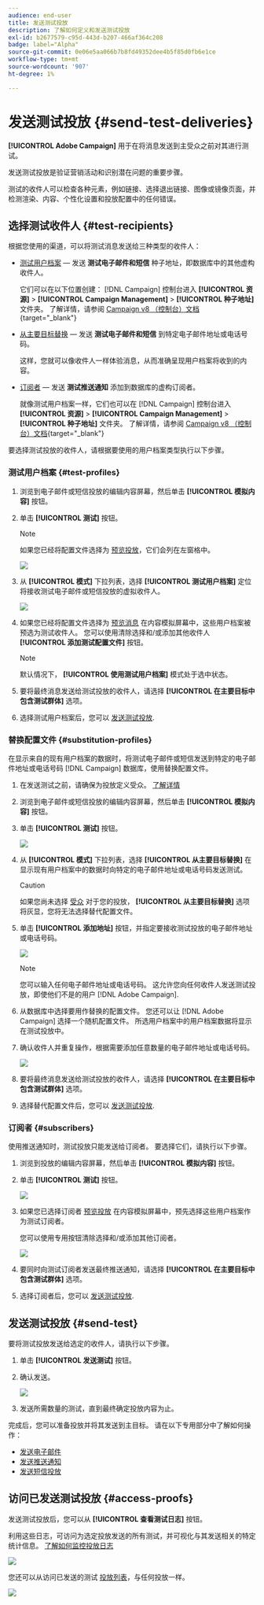 ```yaml
---
audience: end-user
title: 发送测试投放
description: 了解如何定义和发送测试投放
exl-id: b2677579-c95d-443d-b207-466af364c208
badge: label="Alpha"
source-git-commit: 0e06e5aa066b7b8fd49352dee4b5f85d0fb6e1ce
workflow-type: tm+mt
source-wordcount: '907'
ht-degree: 1%

---
```


# 发送测试投放 {#send-test-deliveries}

**[!UICONTROL Adobe Campaign]** 用于在将消息发送到主受众之前对其进行测试。

发送测试投放是验证营销活动和识别潜在问题的重要步骤。

测试的收件人可以检查各种元素，例如链接、选择退出链接、图像或镜像页面，并检测渲染、内容、个性化设置和投放配置中的任何错误。

## 选择测试收件人 {#test-recipients}

根据您使用的渠道，可以将测试消息发送给三种类型的收件人：

* [测试用户档案](#test-profiles)  — 发送 **测试电子邮件和短信** 种子地址，即数据库中的其他虚构收件人。

  它们可以在以下位置创建： [!DNL Campaign] 控制台进入 **[!UICONTROL 资源]** > **[!UICONTROL Campaign Management]** > **[!UICONTROL 种子地址]** 文件夹。 了解详情，请参阅 [Campaign v8 （控制台）文档](https://experienceleague.adobe.com/docs/campaign/campaign-v8/audience/add-profiles/test-profiles.html){target="_blank"}

* [从主要目标替换](#substitution-profiles)  — 发送 **测试电子邮件和短信** 到特定电子邮件地址或电话号码。

  这样，您就可以像收件人一样体验消息，从而准确呈现用户档案将收到的内容。

* [订阅者](#subscribers)  — 发送 **测试推送通知** 添加到数据库的虚构订阅者。

  就像测试用户档案一样，它们也可以在 [!DNL Campaign] 控制台进入 **[!UICONTROL 资源]** > **[!UICONTROL Campaign Management]** > **[!UICONTROL 种子地址]** 文件夹。 了解详情，请参阅 [Campaign v8 （控制台）文档](https://experienceleague.adobe.com/docs/campaign/campaign-v8/audience/add-profiles/test-profiles.html){target="_blank"}

要选择测试投放的收件人，请根据要使用的用户档案类型执行以下步骤。

### 测试用户档案 {#test-profiles}

1. 浏览到电子邮件或短信投放的编辑内容屏幕，然后单击 **[!UICONTROL 模拟内容]** 按钮。

1. 单击 **[!UICONTROL 测试]** 按钮。

   >[!NOTE]
   >
   >如果您已经将配置文件选择为 [预览投放](preview-content.md)，它们会列在左窗格中。

   ![](assets/simulate-test-button-email.png)

1. 从 **[!UICONTROL 模式]** 下拉列表，选择 **[!UICONTROL 测试用户档案]** 定位将接收测试电子邮件或短信投放的虚拟收件人。

   ![](assets/simulate-profile-mode.png)

1. 如果您已经将配置文件选择为 [预览消息](preview-content.md) 在内容模拟屏幕中，这些用户档案被预选为测试收件人。 您可以使用清除选择和/或添加其他收件人 **[!UICONTROL 添加测试配置文件]** 按钮。

   >[!NOTE]
   >
   >默认情况下， **[!UICONTROL 使用测试用户档案]** 模式处于选中状态。

1. 要将最终消息发送给测试投放的收件人，请选择 **[!UICONTROL 在主要目标中包含测试群体]** 选项。

1. 选择测试用户档案后，您可以 [发送测试投放](#send-test).

### 替换配置文件 {#substitution-profiles}

在显示来自的现有用户档案的数据时，将测试电子邮件或短信发送到特定的电子邮件地址或电话号码 [!DNL Campaign] 数据库，使用替换配置文件。

1. 在发送测试之前，请确保为投放定义受众。 [了解详情](../audience/about-audiences.md)

1. 浏览到电子邮件或短信投放的编辑内容屏幕，然后单击 **[!UICONTROL 模拟内容]** 按钮。

1. 单击 **[!UICONTROL 测试]** 按钮。

   ![](assets/simulate-test-button-email.png)

1. 从 **[!UICONTROL 模式]** 下拉列表，选择 **[!UICONTROL 从主要目标替换]** 在显示现有用户档案中的数据时向特定的电子邮件地址或电话号码发送测试。

   >[!CAUTION]
   >
   >如果您尚未选择 [受众](../audience/about-audiences.md) 对于您的投放， **[!UICONTROL 从主要目标替换]** 选项将灰显，您将无法选择替代配置文件。

1. 单击 **[!UICONTROL 添加地址]** 按钮，并指定要接收测试投放的电子邮件地址或电话号码。

   ![](assets/simulate-add-substitution-address.png)

   >[!NOTE]
   >
   >您可以输入任何电子邮件地址或电话号码。 这允许您向任何收件人发送测试投放，即使他们不是的用户 [!DNL Adobe Campaign].

1. 从数据库中选择要用作替换的配置文件。 您还可以让 [!DNL Adobe Campaign] 选择一个随机配置文件。 所选用户档案中的用户档案数据将显示在测试投放中。

1. 确认收件人并重复操作，根据需要添加任意数量的电子邮件地址或电话号码。

   ![](assets/simulate-profile-substitute.png)

1. 要将最终消息发送给测试投放的收件人，请选择 **[!UICONTROL 在主要目标中包含测试群体]** 选项。

1. 选择替代配置文件后，您可以 [发送测试投放](#send-test).

### 订阅者 {#subscribers}

使用推送通知时，测试投放只能发送给订阅者。 要选择它们，请执行以下步骤。

1. 浏览到投放的编辑内容屏幕，然后单击 **[!UICONTROL 模拟内容]** 按钮。

1. 单击 **[!UICONTROL 测试]** 按钮。

   ![](assets/simulate-test-button-push.png)

1. 如果您已选择订阅者 [预览投放](preview-content.md) 在内容模拟屏幕中，预先选择这些用户档案作为测试订阅者。

   您可以使用专用按钮清除选择和/或添加其他订阅者。

   ![](assets/simulate-test-subscribers.png)

1. 要同时向测试订阅者发送最终推送通知，请选择 **[!UICONTROL 在主要目标中包含测试群体]** 选项。

1. 选择订阅者后，您可以 [发送测试投放](#send-test).

## 发送测试投放 {#send-test}

要将测试投放发送给选定的收件人，请执行以下步骤。

1. 单击 **[!UICONTROL 发送测试]** 按钮。

1. 确认发送。

   ![](assets/simulate-send-test.png)

1. 发送所需数量的测试，直到最终确定投放内容为止。

完成后，您可以准备投放并将其发送到主目标。 请在以下专用部分中了解如何操作：

* [发送电子邮件](../monitor/prepare-send.md)
* [发送推送通知](../push/send-push.md#send-push)
* [发送短信投放](../sms/send-sms.md#send-sms)

## 访问已发送测试投放 {#access-proofs}

发送测试投放后，您可以从 **[!UICONTROL 查看测试日志]** 按钮。

利用这些日志，可访问为选定投放发送的所有测试，并可视化与其发送相关的特定统计信息。 [了解如何监控投放日志](../monitor/delivery-logs.md)

![](assets/simulate-test-log.png)

您还可以从访问已发送的测试 [投放列表](../msg/gs-messages.md)，与任何投放一样。

![](assets/simulate-deliveries-list.png)

